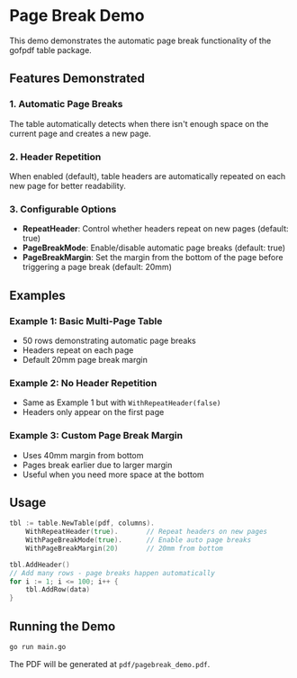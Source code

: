 # Page Break Demo

This demo demonstrates the automatic page break functionality of the gofpdf table package.

## Features Demonstrated

### 1. Automatic Page Breaks
The table automatically detects when there isn't enough space on the current page and creates a new page.

### 2. Header Repetition
When enabled (default), table headers are automatically repeated on each new page for better readability.

### 3. Configurable Options

- **RepeatHeader**: Control whether headers repeat on new pages (default: true)
- **PageBreakMode**: Enable/disable automatic page breaks (default: true)
- **PageBreakMargin**: Set the margin from the bottom of the page before triggering a page break (default: 20mm)

## Examples

### Example 1: Basic Multi-Page Table
- 50 rows demonstrating automatic page breaks
- Headers repeat on each page
- Default 20mm page break margin

### Example 2: No Header Repetition
- Same as Example 1 but with `WithRepeatHeader(false)`
- Headers only appear on the first page

### Example 3: Custom Page Break Margin
- Uses 40mm margin from bottom
- Pages break earlier due to larger margin
- Useful when you need more space at the bottom

## Usage

```go
tbl := table.NewTable(pdf, columns).
    WithRepeatHeader(true).       // Repeat headers on new pages
    WithPageBreakMode(true).      // Enable auto page breaks
    WithPageBreakMargin(20)       // 20mm from bottom

tbl.AddHeader()
// Add many rows - page breaks happen automatically
for i := 1; i <= 100; i++ {
    tbl.AddRow(data)
}
```

## Running the Demo

```bash
go run main.go
```

The PDF will be generated at `pdf/pagebreak_demo.pdf`.
